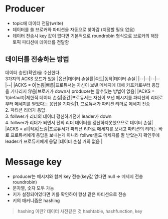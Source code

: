 Producer
========

-	topic에 데이터 전달(write)
-	데이터를 쓸 브로커와 파티션을 자동으로 찾아감 (지정할 필요 없음)
-	데이터 전송시 key 값이 없다면 기본적으로 roundrobin 형식으로 브로커의 해당 토픽 파티션에 데이터를 전달함

데이터를 전송하는 방법
----------------------

데이터 승인(확인)을 수신한다. <br>
3가지의 ACKS 모드가 있음
|옵션|데이터 손실률|속도|동작|데이터 손실|
|--|--|--|--|--|
|ACKS = 0|높음|빠름|프로듀서는 자신이 보낸 메세지에 대해 카프카로부터 응답을 기다리지 않음|브로커가 down시 producer는 알수있는 방법이 없음|
|ACKS = 1(default)|제한적 데이터 손실|중간|프로듀서는 자신이 보낸 메시지를 파티션의 리더로 부터 메세지를 받았다는 응답을 기다림|1. 프로듀서가 파티션 리더로 메세지 전송<br>2. 파티션 리더가 응답<br>3. follwer가 리더의 데이터 갱신하기전에 leader가 down <br>4. follwer가 리더가 되면서 전의 리더 데이터를 갱신하지못했으므로 데이터 손실|
|ACKS = all|적음|느림|프로듀서가 파티션 리더로 메세지를 보내고 파티션의 리더는 바로 프로듀서에게 응답을 보내는게 아니라 follwer들도 메세지를 잘 받았는지 확인후에 leader가 프로듀서에게 응답 |데이터 손실 거의 없음 |

Message key
===========

-	producer는 메시지와 함께 key 전송(key값 없다면 null => 메세지 전송 roundrobin)
-	문자열, 숫자 모두 가능
-	키가 설정되어있다면 키를 확인하여 항상 같은 파티션으로 전송
-	키의 매커니즘은 hashing

> hashing 이란? 데이터 사전같은 것 hashtable, hashfunction, key
